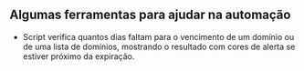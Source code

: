 ## Algumas ferramentas para ajudar na automação

- Script verifica quantos dias faltam para o vencimento de um domínio ou de uma lista de domínios, 
  mostrando o resultado com cores de alerta se estiver próximo da expiração.

